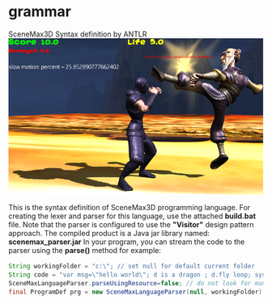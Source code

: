 # grammar
SceneMax3D Syntax definition by ANTLR
![SceneMax3D In Action](scenemax3d_in_action.png)

This is the syntax definition of SceneMax3D programming language. 
For creating the lexer and parser for this language, use the attached **build.bat** file. Note that the parser is configured to use the **"Visitor"** design pattern approach.
The compiled product is a Java jar library named: **scenemax_parser.jar**
In your program, you can stream the code to the parser using the **parse()** method for example:

```java
String workingFolder = "c:\"; // set null for default current folder
String code = "var msg=\"hello world\"; d is a dragon ; d.fly loop; sys.print msg ;" ;
SceneMaxLanguageParser.parseUsingResource=false; // do not look for manual resource declarations
final ProgramDef prg = new SceneMaxLanguageParser(null, workingFolder).parse(code);
                
```                

